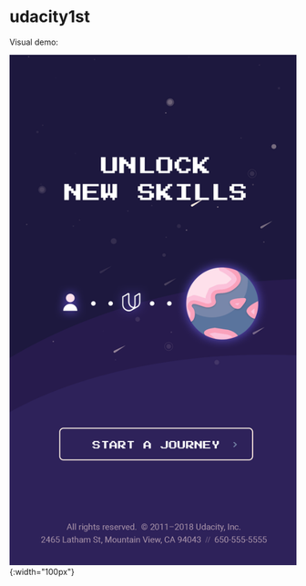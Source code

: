 # udacity1st

Visual demo:

![Visual demo](https://raw.githubusercontent.com/GatoGosu/udacity1st/master/app/src/main/res/drawable/preview.png){:width="100px"}
